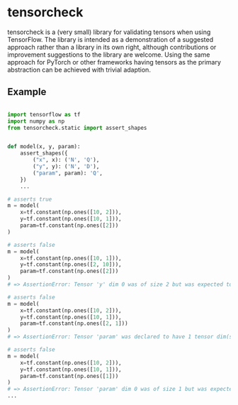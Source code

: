 # tensorcheck

tensorcheck is a (very small) library for validating tensors when using TensorFlow. The library is intended as a
demonstration of a suggested approach rather than a library in its own right, although contributions or improvement suggestions to the library are welcome.
Using the same approach for PyTorch or other frameworks having tensors as the primary abstraction can be achieved with
 trivial adaption.

## Example
```python

import tensorflow as tf
import numpy as np
from tensorcheck.static import assert_shapes


def model(x, y, param):
    assert_shapes({
        ("x", x): ('N', 'Q'),
        ("y", y): ('N', 'D'),
        ("param", param): 'Q',
    })
    ...

# asserts true
m = model(
    x=tf.constant(np.ones([10, 2])),
    y=tf.constant(np.ones([10, 1])),
    param=tf.constant(np.ones([2]))
)

# asserts false
m = model(
    x=tf.constant(np.ones([10, 1])),
    y=tf.constant(np.ones([2, 10])),
    param=tf.constant(np.ones([2]))
)
# => AssertionError: Tensor 'y' dim 0 was of size 2 but was expected to be 10 as declared by 'x' dim 0

# asserts false
m = model(
    x=tf.constant(np.ones([10, 2])),
    y=tf.constant(np.ones([10, 1])),
    param=tf.constant(np.ones([2, 1]))
)
# => AssertionError: Tensor 'param' was declared to have 1 tensor dim(s) but have 2.

# asserts false
m = model(
    x=tf.constant(np.ones([10, 2])),
    y=tf.constant(np.ones([10, 1])),
    param=tf.constant(np.ones([1]))
)
# => AssertionError: Tensor 'param' dim 0 was of size 1 but was expected to be 2 as declared by 'x' dim 1
...
```
